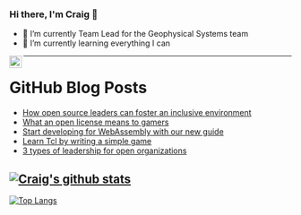 ### Hi there, I'm Craig 👋

<!--
**CraigTeelFugro/CraigTeelFugro** is a ✨ _special_ ✨ repository because its `README.md` (this file) appears on your GitHub profile.

Here are some ideas to get you started:
-->

- 🔭 I’m currently Team Lead for the Geophysical Systems team
- 🌱 I’m currently learning everything I can

[<img align="left" alt="Craig Teel | LinkedIn" width="22px" src="https://cdn.jsdelivr.net/npm/simple-icons@v3/icons/linkedin.svg" />][linkedin]

---

# GitHub Blog Posts

<!-- BLOG-POST-LIST:START -->
- [How open source leaders can foster an inclusive environment](https://opensource.com/article/23/2/open-source-leaders-inclusive-environment)
- [What an open license means to gamers](https://opensource.com/article/23/2/what-open-license-means-gamers)
- [Start developing for WebAssembly with our new guide](https://opensource.com/article/23/2/webassembly-guide)
- [Learn Tcl by writing a simple game](https://opensource.com/article/23/2/learn-tcl-writing-simple-game)
- [3 types of leadership for open organizations](https://opensource.com/article/23/2/leadership-open-organizations)
<!-- BLOG-POST-LIST:END -->

## [![Craig's github stats](https://github-readme-stats.vercel.app/api?username=craigteelfugro&show_icons=true&theme=radical)](https://github.com/anuraghazra/github-readme-stats)


[linkedin]: https://linkedin.com/in/craig-teel-b8786771
[![Top Langs](https://github-readme-stats.vercel.app/api/top-langs/?username=craigteelfugro&layout=compact)](https://github.com/anuraghazra/github-readme-stats)

